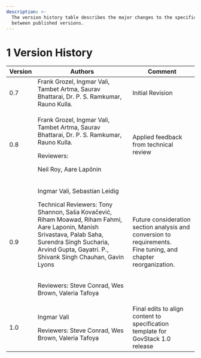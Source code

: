 ```yaml
---
description: >-
  The version history table describes the major changes to the specifications
  between published versions.
---
```


# 1 Version History

| Version | Authors                                                                                                                                                                                                                                                                                                                          | Comment                                                                                                                  |
| ------- | -------------------------------------------------------------------------------------------------------------------------------------------------------------------------------------------------------------------------------------------------------------------------------------------------------------------------------- | ------------------------------------------------------------------------------------------------------------------------ |
| 0.7     | Frank Grozel, Ingmar Vali, Tambet Artma, Saurav Bhattarai, Dr. P. S. Ramkumar, Rauno Kulla.                                                                                                                                                                                                                                      | Initial Revision                                                                                                         |
| 0.8     | <p>Frank Grozel, Ingmar Vali, Tambet Artma, Saurav Bhattarai, Dr. P. S. Ramkumar, Rauno Kulla.</p><p>Reviewers:</p><p>Neil Roy, Aare Lapõnin</p>                                                                                                                                                                                 | Applied feedback from technical review                                                                                   |
| 0.9     | <p>Ingmar Vali, Sebastian Leidig</p><p></p><p>Technical Reviewers: Tony Shannon, Saša Kovačević, Riham Moawad, Riham Fahmi, Aare Laponin, Manish Srivastava, Palab Saha, Surendra Singh Sucharia, Arvind Gupta, Gayatri. P., Shivank Singh Chauhan, Gavin Lyons</p><p><br>Reviewers: Steve Conrad, Wes Brown, Valeria Tafoya</p> | <p>Future consideration section analysis and conversion to requirements.<br>Fine tuning, and chapter reorganization.</p> |
| 1.0     | <p>Ingmar Vali </p><p>Reviewers: Steve Conrad, Wes Brown, Valeria Tafoya</p>                                                                                                                                                                                                                                                     | Final edits to align content to specification template for GovStack 1.0 release                                          |
